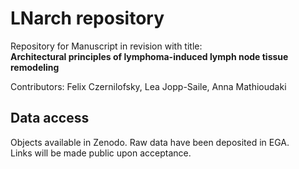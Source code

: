 # LNarch repository

Repository for Manuscript in revision with title:  
**Architectural principles of lymphoma-induced lymph node tissue remodeling**

Contributors: Felix Czernilofsky, Lea Jopp-Saile, Anna Mathioudaki

## Data access
Objects available in Zenodo. Raw data have been deposited in EGA.  
Links will be made public upon acceptance.  

